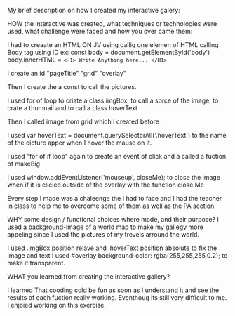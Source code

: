 My brief description on how I created my interactive galery:

HOW the interactive was created, what techniques or technologies were used, what challenge were faced and how you over came them:

I    had to creaate an HTML ON JV using callig  one elemen of HTML 
calling Body tag using ID ex:
const body = document.getElementById('body')
body.innerHTML = `<H1> Write Anything here... </H1>`

I create an id "pageTitle"
               "grid"
               "overlay"

Then I create the a const to call the pictures.

I used for of loop to criate a class imgBox, to call a sorce of the image, to crate a thumnail and to call a class hoverText

Then I called image from grid which I created before

I used var hoverText = document.querySelectorAll('.hoverText') to the name of the oicture apper when I hover the mause on it.


I used "for of if loop" again to create an event of click and a called a fuction of makeBig

I used window.addEventListener('mouseup', closeMe); to close the image when if it is clicled outside of the overlay with the function close.Me


Every step I made was a chaleenge the I had to face and I had the teacher in class to help me to overcome some of them as well as the PA section.


WHY some design / functional choices where made, and their purpose?
I used a  background-image of a world map to make my gallegy more appeling since I used the pictures of my trevels arround the world.

I used .imgBox position relave 
and .hoverText position absolute to fix the image and text
I used #overlay  background-color: rgba(255,255,255,0.2); to make it transparent.



WHAT you learned from creating the interactive gallery?

I learned That cooding cold be fun as soon as I understand it and see the results of each fuction really working. Eventhoug its still very difficult to me.
I enjoied working on this exercise.